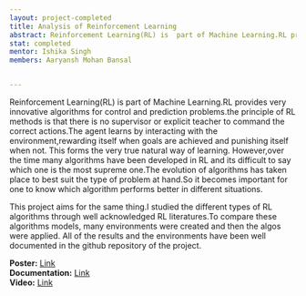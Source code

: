 ```yaml
---
layout: project-completed
title: Analysis of Reinforcement Learning
abstract: Reinforcement Learning(RL) is  part of Machine Learning.RL provides very innovative algorithms for control and prediction problems.the principle of RL methods is that there is no supervisor or explicit teacher to command the correct actions.The agent learns by interacting with the environment,rewarding itself when goals are achieved and punishing itself when not.
stat: completed 
mentor: Ishika Singh
members: Aaryansh Mohan Bansal


---
```

Reinforcement Learning(RL) is  part of Machine Learning.RL provides very innovative algorithms for control and prediction problems.the principle of RL methods is that there is no supervisor or explicit teacher to command the correct actions.The agent learns by interacting with the environment,rewarding itself when goals are achieved and punishing itself when not. 
This forms the very true natural way of learning.
However,over the time many algorithms have been developed in RL and its difficult to say which one is the most supreme one.The evolution of algorithms has taken place to best suit the type of problem at hand.So it becomes important for one to know which algorithm performs better in different situations.

This project aims for the same thing.I studied the different types of RL algorithms through well acknowledged RL literatures.To compare these algorithms models, many environments were created and then the algos were applied. All of the results and the environments have been well documented in the github repository of the project.
<br>
 
**Poster:** [Link](https://drive.google.com/file/d/18MK_H9TWBRnh7_kGWsJ45840s3LW9QGS/view?usp=sharing)<br>
**Documentation:** [Link](https://drive.google.com/file/d/1sZ_5CxLLhtNKC3SElFG0xVrmmS62dlYq/view?usp=sharing)<br>
**Video:** [Link](https://drive.google.com/file/d/1hDBG_MMJbc1iSEuxErcOGuvsic7Bl5QK/view?usp=sharing)